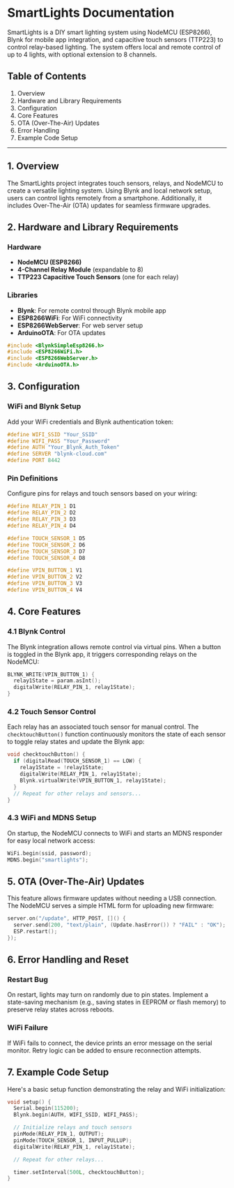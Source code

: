 # SmartLights Documentation

SmartLights is a DIY smart lighting system using NodeMCU (ESP8266), Blynk for mobile app integration, and capacitive touch sensors (TTP223) to control relay-based lighting. The system offers local and remote control of up to 4 lights, with optional extension to 8 channels.

## Table of Contents

1. Overview
2. Hardware and Library Requirements
3. Configuration
4. Core Features
5. OTA (Over-The-Air) Updates
6. Error Handling
7. Example Code Setup

---

## 1. Overview

The SmartLights project integrates touch sensors, relays, and NodeMCU to create a versatile lighting system. Using Blynk and local network setup, users can control lights remotely from a smartphone. Additionally, it includes Over-The-Air (OTA) updates for seamless firmware upgrades.

## 2. Hardware and Library Requirements

### Hardware
- **NodeMCU (ESP8266)**
- **4-Channel Relay Module** (expandable to 8)
- **TTP223 Capacitive Touch Sensors** (one for each relay)

### Libraries
- **Blynk**: For remote control through Blynk mobile app
- **ESP8266WiFi**: For WiFi connectivity
- **ESP8266WebServer**: For web server setup
- **ArduinoOTA**: For OTA updates

```cpp
#include <BlynkSimpleEsp8266.h>
#include <ESP8266WiFi.h>
#include <ESP8266WebServer.h>
#include <ArduinoOTA.h>
```

## 3. Configuration

### WiFi and Blynk Setup
Add your WiFi credentials and Blynk authentication token:

```cpp
#define WIFI_SSID "Your_SSID"
#define WIFI_PASS "Your_Password"
#define AUTH "Your_Blynk_Auth_Token"
#define SERVER "blynk-cloud.com"
#define PORT 8442
```

### Pin Definitions
Configure pins for relays and touch sensors based on your wiring:

```cpp
#define RELAY_PIN_1 D1
#define RELAY_PIN_2 D2
#define RELAY_PIN_3 D3
#define RELAY_PIN_4 D4

#define TOUCH_SENSOR_1 D5
#define TOUCH_SENSOR_2 D6
#define TOUCH_SENSOR_3 D7
#define TOUCH_SENSOR_4 D8

#define VPIN_BUTTON_1 V1
#define VPIN_BUTTON_2 V2
#define VPIN_BUTTON_3 V3
#define VPIN_BUTTON_4 V4
```

## 4. Core Features

### 4.1 Blynk Control
The Blynk integration allows remote control via virtual pins. When a button is toggled in the Blynk app, it triggers corresponding relays on the NodeMCU:

```cpp
BLYNK_WRITE(VPIN_BUTTON_1) {
  relay1State = param.asInt();
  digitalWrite(RELAY_PIN_1, relay1State);
}
```

### 4.2 Touch Sensor Control
Each relay has an associated touch sensor for manual control. The `checktouchButton()` function continuously monitors the state of each sensor to toggle relay states and update the Blynk app:

```cpp
void checktouchButton() {
  if (digitalRead(TOUCH_SENSOR_1) == LOW) {
    relay1State = !relay1State;
    digitalWrite(RELAY_PIN_1, relay1State);
    Blynk.virtualWrite(VPIN_BUTTON_1, relay1State);
  }
  // Repeat for other relays and sensors...
}
```

### 4.3 WiFi and MDNS Setup
On startup, the NodeMCU connects to WiFi and starts an MDNS responder for easy local network access:

```cpp
WiFi.begin(ssid, password);
MDNS.begin("smartlights");
```

## 5. OTA (Over-The-Air) Updates

This feature allows firmware updates without needing a USB connection. The NodeMCU serves a simple HTML form for uploading new firmware:

```cpp
server.on("/update", HTTP_POST, []() {
  server.send(200, "text/plain", (Update.hasError()) ? "FAIL" : "OK");
  ESP.restart();
});
```

## 6. Error Handling and Reset

### Restart Bug
On restart, lights may turn on randomly due to pin states. Implement a state-saving mechanism (e.g., saving states in EEPROM or flash memory) to preserve relay states across reboots.

### WiFi Failure
If WiFi fails to connect, the device prints an error message on the serial monitor. Retry logic can be added to ensure reconnection attempts.

## 7. Example Code Setup

Here's a basic setup function demonstrating the relay and WiFi initialization:

```cpp
void setup() {
  Serial.begin(115200);
  Blynk.begin(AUTH, WIFI_SSID, WIFI_PASS);

  // Initialize relays and touch sensors
  pinMode(RELAY_PIN_1, OUTPUT);
  pinMode(TOUCH_SENSOR_1, INPUT_PULLUP);
  digitalWrite(RELAY_PIN_1, relay1State);

  // Repeat for other relays...

  timer.setInterval(500L, checktouchButton);
}
```
